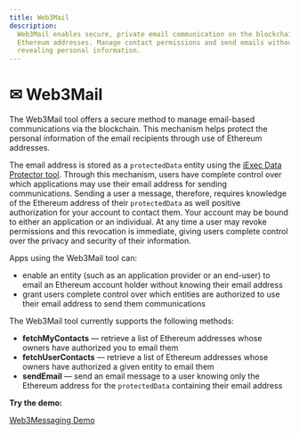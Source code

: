 ```yaml
---
title: Web3Mail
description:
  Web3Mail enables secure, private email communication on the blockchain using
  Ethereum addresses. Manage contact permissions and send emails without
  revealing personal information.
---
```


<script setup>
import { Icon } from '@iconify/vue';
</script>

# ✉ Web3Mail

The Web3Mail tool offers a secure method to manage email-based communications
via the blockchain. This mechanism helps protect the personal information of the
email recipients through use of Ethereum addresses.

The email address is stored as a `protectedData` entity using the
[iExec Data Protector tool](/documentation/manage-data/dataProtector). Through
this mechanism, users have complete control over which applications may use
their email address for sending communications. Sending a user a message,
therefore, requires knowledge of the Ethereum address of their `protectedData`
as well positive authorization for your account to contact them. Your account
may be bound to either an application or an individual. At any time a user may
revoke permissions and this revocation is immediate, giving users complete
control over the privacy and security of their information.

Apps using the Web3Mail tool can:

- enable an entity (such as an application provider or an end-user) to email an
  Ethereum account holder without knowing their email address
- grant users complete control over which entities are authorized to use their
  email address to send them communications

The Web3Mail tool currently supports the following methods:

- **fetchMyContacts** — retrieve a list of Ethereum addresses whose owners have
  authorized you to email them
- **fetchUserContacts** — retrieve a list of Ethereum addresses whose owners
  have authorized a given entity to email them
- **sendEmail** — send an email message to a user knowing only the Ethereum
  address for the `protectedData` containing their email address

**Try the demo:**

<a href="https://demo.iex.ec/web3messaging" target="_blank" rel="noreferrer" class="link-as-block">
  <Icon icon="mdi:art" height="25" style="margin-right: -1px" /> Web3Messaging Demo
</a>
